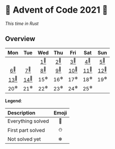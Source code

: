 # 🎄 Advent of Code 2021 🎄

*This time in Rust*
## Overview
|                 Mon                 |                 Tue                 |                Wed                 |                Thu                 |                 Fri                 |                 Sat                 |                 Sun                 |
| :---------------------------------: | :---------------------------------: | :--------------------------------: | :--------------------------------: | :---------------------------------: | :---------------------------------: | :---------------------------------: |
|                                     |                                     | [1<sup>🌟</sup>](src/days/day01.rs) | [2<sup>🌟</sup>](src/days/day02.rs) | [3<sup>🌟</sup>](src/days/day03.rs)  | [4<sup>🌟</sup>](src/days/day04.rs)  | [5<sup>🌟</sup>](src/days/day05.rs)  |
| [6<sup>🌟</sup>](src/days/day06.rs)  | [7<sup>🌟</sup>](src/days/day07.rs)  | [8<sup>🌟</sup>](src/days/day08.rs) | [9<sup>🌟</sup>](src/days/day09.rs) | [10<sup>🌟</sup>](src/days/day10.rs) | [11<sup>🌟</sup>](src/days/day11.rs) | [12<sup>🌟</sup>](src/days/day12.rs) |
| [13<sup>🌟</sup>](src/days/day13.rs) | [14<sup>🌟</sup>](src/days/day14.rs) |           15<sup>❄</sup>           |           16<sup>❄</sup>           |           17<sup>❄</sup>            |           18<sup>❄</sup>            |           19<sup>❄</sup>            |
|           20<sup>❄</sup>            |           21<sup>❄</sup>            |           22<sup>❄</sup>           |           23<sup>❄</sup>           |           24<sup>❄</sup>            |           25<sup>❄</sup>            |                                     |

**Legend**:

| Description       | Emoji |
| :---------------- | :---: |
| Everything solved |   🌟   |
| First part solved |   ⛄   |
| Not solved yet    |   ❄   |